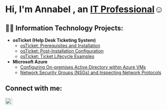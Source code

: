 <h1>Hi, I'm Annabel , an <a href="www.linkedin.com/in/annabel-salgado-69b67340">IT Professional</a>☺</h1>

<h2>👨‍💻 Information Technology Projects:</h2>

- <b>osTicket (Help Desk Ticketing System)</b>
  - [osTicket: Prerequisites and Installation](https://github.com/AnnabelSalgado/osticket-prereqs)
  - [osTicket: Post-Installation Configuration](URL)
  - [osTicket: Ticket Lifecycle Examples](URL)
- <b>Microsoft Azure</b>
  - [Configuring On-premises Active Directory within Azure VMs](URL)
  - [Network Security Groups (NSGs) and Inspecting Network Protocols](URL)

<h2>Connect with me:</h2>


[<img align="left" alt="Annabel | LinkedIn" width="22px" src="https://cdn.jsdelivr.net/npm/simple-icons@v3/icons/linkedin.svg" />][linkedin]



[linkedin]: www.linkedin.com/in/annabel-salgado-69b67340
